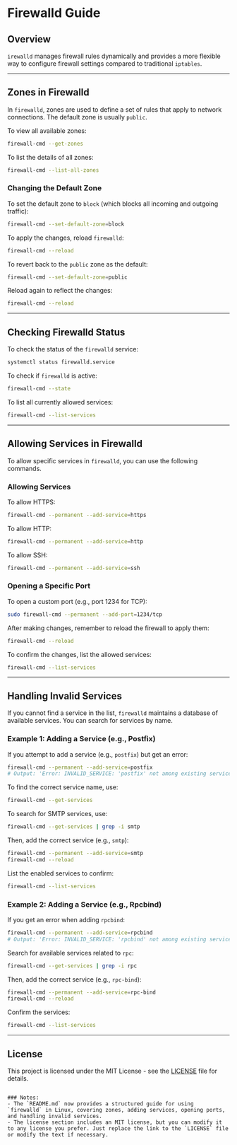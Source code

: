 # Firewalld Guide

## Overview

`irewalld` manages firewall rules dynamically and provides a more flexible way to configure firewall settings compared to traditional `iptables`.

---

## Zones in Firewalld

In `firewalld`, zones are used to define a set of rules that apply to network connections. The default zone is usually `public`.

To view all available zones:

```bash
firewall-cmd --get-zones
```

To list the details of all zones:

```bash
firewall-cmd --list-all-zones
```

### Changing the Default Zone

To set the default zone to `block` (which blocks all incoming and outgoing traffic):

```bash
firewall-cmd --set-default-zone=block
```

To apply the changes, reload `firewalld`:

```bash
firewall-cmd --reload
```

To revert back to the `public` zone as the default:

```bash
firewall-cmd --set-default-zone=public
```

Reload again to reflect the changes:

```bash
firewall-cmd --reload
```

---

## Checking Firewalld Status

To check the status of the `firewalld` service:

```bash
systemctl status firewalld.service
```

To check if `firewalld` is active:

```bash
firewall-cmd --state
```

To list all currently allowed services:

```bash
firewall-cmd --list-services
```

---

## Allowing Services in Firewalld

To allow specific services in `firewalld`, you can use the following commands.

### Allowing Services

To allow HTTPS:

```bash
firewall-cmd --permanent --add-service=https
```

To allow HTTP:

```bash
firewall-cmd --permanent --add-service=http
```

To allow SSH:

```bash
firewall-cmd --permanent --add-service=ssh
```

### Opening a Specific Port

To open a custom port (e.g., port 1234 for TCP):

```bash
sudo firewall-cmd --permanent --add-port=1234/tcp
```

After making changes, remember to reload the firewall to apply them:

```bash
firewall-cmd --reload
```

To confirm the changes, list the allowed services:

```bash
firewall-cmd --list-services
```

---

## Handling Invalid Services

If you cannot find a service in the list, `firewalld` maintains a database of available services. You can search for services by name.

### Example 1: Adding a Service (e.g., Postfix)

If you attempt to add a service (e.g., `postfix`) but get an error:

```bash
firewall-cmd --permanent --add-service=postfix
# Output: 'Error: INVALID_SERVICE: 'postfix' not among existing services'
```

To find the correct service name, use:

```bash
firewall-cmd --get-services
```

To search for SMTP services, use:

```bash
firewall-cmd --get-services | grep -i smtp
```

Then, add the correct service (e.g., `smtp`):

```bash
firewall-cmd --permanent --add-service=smtp
firewall-cmd --reload
```

List the enabled services to confirm:

```bash
firewall-cmd --list-services
```

### Example 2: Adding a Service (e.g., Rpcbind)

If you get an error when adding `rpcbind`:

```bash
firewall-cmd --permanent --add-service=rpcbind
# Output: 'Error: INVALID_SERVICE: 'rpcbind' not among existing services'
```

Search for available services related to `rpc`:

```bash
firewall-cmd --get-services | grep -i rpc
```

Then, add the correct service (e.g., `rpc-bind`):

```bash
firewall-cmd --permanent --add-service=rpc-bind
firewall-cmd --reload
```

Confirm the services:

```bash
firewall-cmd --list-services
```

---

## License

This project is licensed under the MIT License - see the [LICENSE](LICENSE) file for details.
```

### Notes:
- The `README.md` now provides a structured guide for using `firewalld` in Linux, covering zones, adding services, opening ports, and handling invalid services.
- The license section includes an MIT license, but you can modify it to any license you prefer. Just replace the link to the `LICENSE` file or modify the text if necessary.
